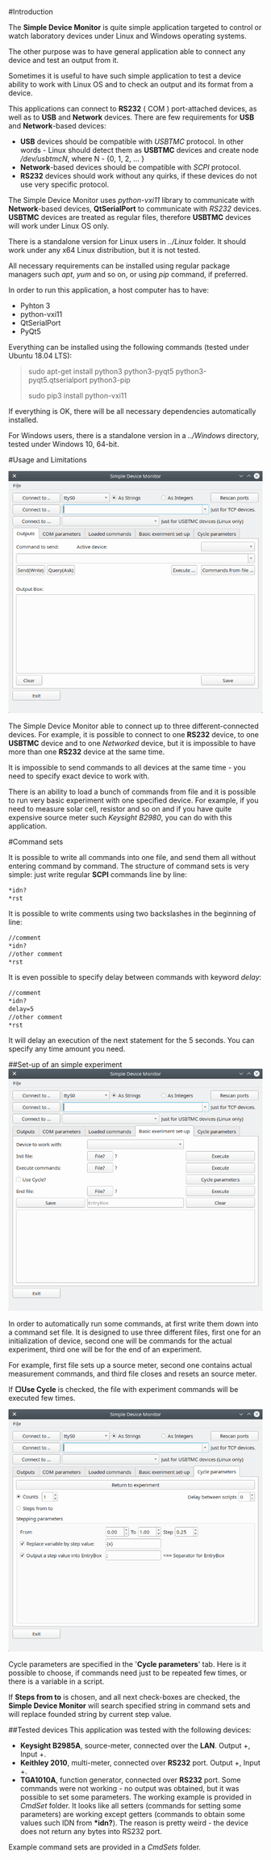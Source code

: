 #Introduction

The **Simple Device Monitor** is quite simple application targeted to control or watch laboratory devices under Linux and Windows operating systems.

The other purpose was to have general application able to connect any device and test an output from it.

Sometimes it is useful to have such simple application to test a device ability to work with Linux OS and to check an output and its format from a device.

This applications can connect to **RS232** ( COM ) port-attached devices, as well as to **USB** and **Network** devices. There are few requirements for **USB** and **Network**-based devices:

-  **USB** devices should be compatible with *USBTMC* protocol. In other words - Linux should detect them as **USBTMC** devices and create node */dev/usbtmcN*, where N - {0, 1, 2, ... }
- **Network**-based devices should be compatible with *SCPI* protocol. 
- **RS232** devices should work without any quirks, if these devices do not use very specific protocol.

The Simple Device Monitor uses *python-vxi11* library to communicate with **Network**-based devices, **QtSerialPort** to communicate with *RS232* devices. **USBTMC** devices are treated as regular files, therefore **USBTMC** devices will work under Linux OS only. 

There is a standalone version for Linux users in *../Linux* folder. It should work under any x64 Linux distribution, but it is not tested.

All necessary requirements can be installed using regular package managers such *apt*, *yum* and so on, or using *pip* command, if preferred. 

In order to run this application, a host computer has to have:

- Pyhton 3
- python-vxi11
- QtSerialPort
- PyQt5

Everything can be installed using the following commands (tested under Ubuntu 18.04 LTS):
>sudo apt-get install python3 python3-pyqt5 python3-pyqt5.qtserialport python3-pip
>
>sudo pip3 install python-vxi11

If everything is OK, there will be all necessary dependencies automatically installed.

For Windows users, there is a standalone version in a *../Windows* directory, tested under Windows 10, 64-bit.


#Usage and Limitations

![](SDM.png)

The Simple Device Monitor able to connect up to three different-connected devices. For example, it is possible to connect to one **RS232** device, to one **USBTMC** device and to one *Networked* device, but it is impossible to have more than one **RS232** device at the same time.

It is impossible to send commands to all devices at the same time - you need to specify exact device to work with.

There is an ability to load a bunch of commands from file and it is possible to run very basic experiment with one specified device.
For example, if you need to measure solar cell, resistor and so on and if you have quite expensive source meter such *Keysight B2980*, you can do with this application.

#Command sets

It is possible to write all commands into one file, and send them all without entering command by command.
The structure of command sets is very simple: just write regular **SCPI** commands line by line:
```
*idn?
*rst
```

It is possible to write comments using two backslashes in the beginning of line:

```
//comment
*idn?
//other comment
*rst
```

It is even possible to specify delay between commands with keyword *delay*:

```
//comment
*idn?
delay=5
//other comment
*rst
```

It will delay an execution of the next statement for the 5 seconds. You can specify any time amount you need.

##Set-up of an simple experiment
![SDM2](SDM2.png  "SDM2")

In order to automatically run some commands, at first write them down into a command set file. It is designed to use three different files, first one for an initialization of device, second one will be commands for the actual experiment, third one will be for the end of an experiment.

For example, first file sets up a source meter, second one contains actual measurement commands, and third file closes and resets an source meter.

If  **▢Use Cycle** is checked, the file with experiment commands will be executed few times. 

![SDM3](SDM3.png  "SDM3")

Cycle parameters are specified in the '**Cycle parameters**' tab. Here is it possible to choose, if commands need just to be repeated few times, or there is a variable in a script.

If **Steps from to** is chosen, and all next check-boxes are checked, the **Simple Device Monitor** will search specified string in command sets and will replace founded string by current step value.

##Tested devices
This application was tested with the following devices:

- **Keysight B2985A**, source-meter, connected over the **LAN**. Output +, Input +.
- **Keithley 2010**, multi-meter, connected over **RS232** port. Output +, Input +.
- **TGA1010A**, function generator, connected over **RS232** port. Some commands were not working - no output was obtained, but it was possible to set some parameters. The working example is provided in *CmdSet* folder. It looks like all setters (commands for setting some parameters) are working except getters (commands to obtain some values such IDN from **\*idn?**). The reason is pretty weird - the device does not return any bytes into RS232 port.

Example command sets are provided in a *CmdSets* folder.